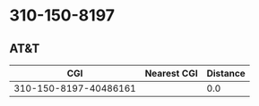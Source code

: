 # 310-150-8197
## AT&T


| CGI | Nearest CGI | Distance |
|-----|-------------|----------|
| 310-150-8197-40486161 |  | 0.0 |
